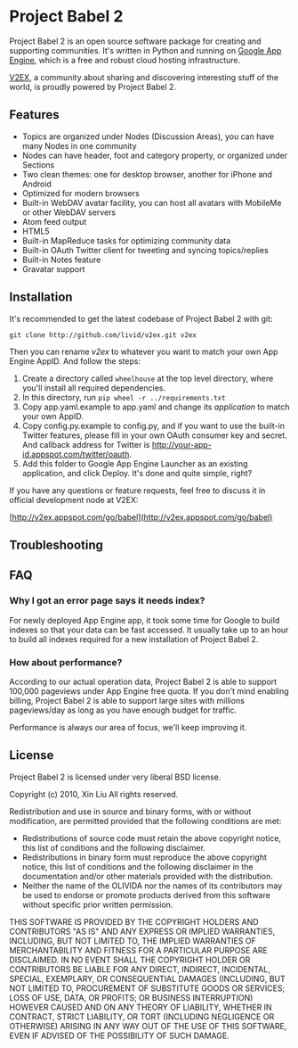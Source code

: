 # Project Babel 2

Project Babel 2 is an open source software package for creating and
supporting communities. It's written in Python and running on [Google
App Engine](http://code.google.com/appengine), which is a free and
robust cloud hosting infrastructure.

[V2EX](http://v2ex.appspot.com/), a community about sharing and
discovering interesting stuff of the world, is proudly powered by
Project Babel 2.

## Features

* Topics are organized under Nodes (Discussion Areas), you can have many
  Nodes in one community
* Nodes can have header, foot and category property, or organized under
  Sections
* Two clean themes: one for desktop browser, another for iPhone and Android
* Optimized for modern browsers
* Built-in WebDAV avatar facility, you can host all avatars with
  MobileMe or other WebDAV servers
* Atom feed output
* HTML5
* Built-in MapReduce tasks for optimizing community data
* Built-in OAuth Twitter client for tweeting and syncing topics/replies
* Built-in Notes feature
* Gravatar support

## Installation

It's recommended to get the latest codebase of Project Babel 2 with git:

    git clone http://github.com/livid/v2ex.git v2ex

Then you can rename *v2ex* to whatever you want to match your own App
Engine AppID. And follow the steps:

1. Create a directory called `wheelhouse` at the top level directory,
   where you'll install all required dependencies.
2. In this directory, run `pip wheel -r ../requirements.txt`
3. Copy app.yaml.example to app.yaml and change its *application* to
   match your own AppID.
4. Copy config.py.example to config.py, and if you want to use the
   built-in Twitter features, please fill in your own OAuth consumer key
   and secret. And callback address for Twitter is
   http://your-app-id.appspot.com/twitter/oauth.
5. Add this folder to Google App Engine Launcher as an existing
   application, and click Deploy. It's done and quite simple, right?

If you have any questions or feature requests, feel free to discuss it
in official development node at V2EX:

[http://v2ex.appspot.com/go/babel](http://v2ex.appspot.com/go/babel)

## Troubleshooting

## FAQ

### Why I got an error page says it needs index?

For newly deployed App Engine app, it took some time for Google to build
indexes so that your data can be fast accessed. It usually take up to an
hour to build all indexes required for a new installation of Project
Babel 2.

### How about performance?

According to our actual operation data, Project Babel 2 is able to
support 100,000 pageviews under App Engine free quota. If you don't mind
enabling billing, Project Babel 2 is able to support large sites with
millions pageviews/day as long as you have enough budget for traffic.

Performance is always our area of focus, we'll keep improving it.

## License

Project Babel 2 is licensed under very liberal BSD license.

Copyright (c) 2010, Xin Liu
All rights reserved.

Redistribution and use in source and binary forms, with or without
modification, are permitted provided that the following conditions are
met:

* Redistributions of source code must retain the above copyright notice,
  this list of conditions and the following disclaimer.
* Redistributions in binary form must reproduce the above copyright
  notice, this list of conditions and the following disclaimer in the
  documentation and/or other materials provided with the distribution.
* Neither the name of the OLIVIDA nor the names of its contributors may
  be used to endorse or promote products derived from this software
  without specific prior written permission.

THIS SOFTWARE IS PROVIDED BY THE COPYRIGHT HOLDERS AND CONTRIBUTORS "AS
IS" AND ANY EXPRESS OR IMPLIED WARRANTIES, INCLUDING, BUT NOT LIMITED
TO, THE IMPLIED WARRANTIES OF MERCHANTABILITY AND FITNESS FOR A
PARTICULAR PURPOSE ARE DISCLAIMED. IN NO EVENT SHALL THE COPYRIGHT
HOLDER OR CONTRIBUTORS BE LIABLE FOR ANY DIRECT, INDIRECT, INCIDENTAL,
SPECIAL, EXEMPLARY, OR CONSEQUENTIAL DAMAGES (INCLUDING, BUT NOT LIMITED
TO, PROCUREMENT OF SUBSTITUTE GOODS OR SERVICES; LOSS OF USE, DATA, OR
PROFITS; OR BUSINESS INTERRUPTION) HOWEVER CAUSED AND ON ANY THEORY OF
LIABILITY, WHETHER IN CONTRACT, STRICT LIABILITY, OR TORT (INCLUDING
NEGLIGENCE OR OTHERWISE) ARISING IN ANY WAY OUT OF THE USE OF THIS
SOFTWARE, EVEN IF ADVISED OF THE POSSIBILITY OF SUCH DAMAGE.
